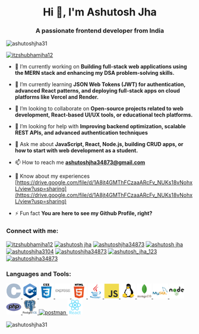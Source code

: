 <h1 align="center">Hi 👋, I'm Ashutosh Jha</h1>
<h3 align="center">A passionate frontend developer from India</h3>

<p align="left"> <img src="https://komarev.com/ghpvc/?username=ashutoshjha31&label=Profile%20views&color=0e75b6&style=flat" alt="ashutoshjha31" /> </p>

<p align="left"> <a href="https://twitter.com/itzshubhamjha12" target="blank"><img src="https://img.shields.io/twitter/follow/itzshubhamjha12?logo=twitter&style=for-the-badge" alt="itzshubhamjha12" /></a> </p>

- 🔭 I’m currently working on **Building full-stack web applications using the MERN stack and enhancing my DSA problem-solving skills.**

- 🌱 I’m currently learning **JSON Web Tokens (JWT) for authentication, advanced React patterns, and deploying full-stack apps on cloud platforms like Vercel and Render.**

- 👯 I’m looking to collaborate on **Open-source projects related to web development, React-based UI/UX tools, or educational tech platforms.**

- 🤝 I’m looking for help with **Improving backend optimization, scalable REST APIs, and advanced authentication techniques**

- 💬 Ask me about **JavaScript, React, Node.js, building CRUD apps, or how to start with web development as a student.**

- 📫 How to reach me **ashutoshjha34873@gmail.com**

- 📄 Know about my experiences [https://drive.google.com/file/d/1A8jt4GMThFCzaaARcFv_NUKs18vNohxL/view?usp=sharing](https://drive.google.com/file/d/1A8jt4GMThFCzaaARcFv_NUKs18vNohxL/view?usp=sharing)

- ⚡ Fun fact **You are here to see my Github Profile, right?**

<h3 align="left">Connect with me:</h3>
<p align="left">
<a href="https://twitter.com/itzshubhamjha12" target="blank"><img align="center" src="https://raw.githubusercontent.com/rahuldkjain/github-profile-readme-generator/master/src/images/icons/Social/twitter.svg" alt="itzshubhamjha12" height="30" width="40" /></a>
<a href="https://linkedin.com/in/ashutosh jha" target="blank"><img align="center" src="https://raw.githubusercontent.com/rahuldkjain/github-profile-readme-generator/master/src/images/icons/Social/linked-in-alt.svg" alt="ashutosh jha" height="30" width="40" /></a>
<a href="https://codesandbox.com/ashutoshjha34873" target="blank"><img align="center" src="https://raw.githubusercontent.com/rahuldkjain/github-profile-readme-generator/master/src/images/icons/Social/codesandbox.svg" alt="ashutoshjha34873" height="30" width="40" /></a>
<a href="https://fb.com/ashutosh jha" target="blank"><img align="center" src="https://raw.githubusercontent.com/rahuldkjain/github-profile-readme-generator/master/src/images/icons/Social/facebook.svg" alt="ashutosh jha" height="30" width="40" /></a>
<a href="https://instagram.com/ashutoshjha3104" target="blank"><img align="center" src="https://raw.githubusercontent.com/rahuldkjain/github-profile-readme-generator/master/src/images/icons/Social/instagram.svg" alt="ashutoshjha3104" height="30" width="40" /></a>
<a href="https://www.hackerrank.com/ashutoshjha34873" target="blank"><img align="center" src="https://raw.githubusercontent.com/rahuldkjain/github-profile-readme-generator/master/src/images/icons/Social/hackerrank.svg" alt="ashutoshjha34873" height="30" width="40" /></a>
<a href="https://www.leetcode.com/ashutosh_jha_123" target="blank"><img align="center" src="https://raw.githubusercontent.com/rahuldkjain/github-profile-readme-generator/master/src/images/icons/Social/leet-code.svg" alt="ashutosh_jha_123" height="30" width="40" /></a>
<a href="https://auth.geeksforgeeks.org/user/ashutoshjha34873" target="blank"><img align="center" src="https://raw.githubusercontent.com/rahuldkjain/github-profile-readme-generator/master/src/images/icons/Social/geeks-for-geeks.svg" alt="ashutoshjha34873" height="30" width="40" /></a>
</p>

<h3 align="left">Languages and Tools:</h3>
<p align="left"> <a href="https://www.cprogramming.com/" target="_blank" rel="noreferrer"> <img src="https://raw.githubusercontent.com/devicons/devicon/master/icons/c/c-original.svg" alt="c" width="40" height="40"/> </a> <a href="https://www.w3schools.com/cpp/" target="_blank" rel="noreferrer"> <img src="https://raw.githubusercontent.com/devicons/devicon/master/icons/cplusplus/cplusplus-original.svg" alt="cplusplus" width="40" height="40"/> </a> <a href="https://www.w3schools.com/css/" target="_blank" rel="noreferrer"> <img src="https://raw.githubusercontent.com/devicons/devicon/master/icons/css3/css3-original-wordmark.svg" alt="css3" width="40" height="40"/> </a> <a href="https://expressjs.com" target="_blank" rel="noreferrer"> <img src="https://raw.githubusercontent.com/devicons/devicon/master/icons/express/express-original-wordmark.svg" alt="express" width="40" height="40"/> </a> <a href="https://www.w3.org/html/" target="_blank" rel="noreferrer"> <img src="https://raw.githubusercontent.com/devicons/devicon/master/icons/html5/html5-original-wordmark.svg" alt="html5" width="40" height="40"/> </a> <a href="https://www.java.com" target="_blank" rel="noreferrer"> <img src="https://raw.githubusercontent.com/devicons/devicon/master/icons/java/java-original.svg" alt="java" width="40" height="40"/> </a> <a href="https://developer.mozilla.org/en-US/docs/Web/JavaScript" target="_blank" rel="noreferrer"> <img src="https://raw.githubusercontent.com/devicons/devicon/master/icons/javascript/javascript-original.svg" alt="javascript" width="40" height="40"/> </a> <a href="https://www.linux.org/" target="_blank" rel="noreferrer"> <img src="https://raw.githubusercontent.com/devicons/devicon/master/icons/linux/linux-original.svg" alt="linux" width="40" height="40"/> </a> <a href="https://www.mongodb.com/" target="_blank" rel="noreferrer"> <img src="https://raw.githubusercontent.com/devicons/devicon/master/icons/mongodb/mongodb-original-wordmark.svg" alt="mongodb" width="40" height="40"/> </a> <a href="https://www.mysql.com/" target="_blank" rel="noreferrer"> <img src="https://raw.githubusercontent.com/devicons/devicon/master/icons/mysql/mysql-original-wordmark.svg" alt="mysql" width="40" height="40"/> </a> <a href="https://nodejs.org" target="_blank" rel="noreferrer"> <img src="https://raw.githubusercontent.com/devicons/devicon/master/icons/nodejs/nodejs-original-wordmark.svg" alt="nodejs" width="40" height="40"/> </a> <a href="https://www.php.net" target="_blank" rel="noreferrer"> <img src="https://raw.githubusercontent.com/devicons/devicon/master/icons/php/php-original.svg" alt="php" width="40" height="40"/> </a> <a href="https://www.postgresql.org" target="_blank" rel="noreferrer"> <img src="https://raw.githubusercontent.com/devicons/devicon/master/icons/postgresql/postgresql-original-wordmark.svg" alt="postgresql" width="40" height="40"/> </a> <a href="https://postman.com" target="_blank" rel="noreferrer"> <img src="https://www.vectorlogo.zone/logos/getpostman/getpostman-icon.svg" alt="postman" width="40" height="40"/> </a> <a href="https://reactjs.org/" target="_blank" rel="noreferrer"> <img src="https://raw.githubusercontent.com/devicons/devicon/master/icons/react/react-original-wordmark.svg" alt="react" width="40" height="40"/> </a> </p>

<p><img align="center" src="https://github-readme-stats.vercel.app/api/top-langs?username=ashutoshjha31&show_icons=true&locale=en&layout=compact" alt="ashutoshjha31" /></p>
